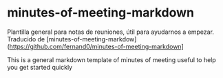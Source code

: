 # minutes-of-meeting-markdown
Plantilla general para notas de reuniones, útil para ayudarnos a empezar. Traducido de [minutes-of-meeting-markdow](https://github.com/fernand0/minutes-of-meeting-markdown]

This is a general markdown template of minutes of meeting useful to help you get started quickly
